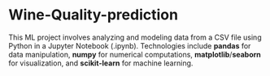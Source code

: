 # Wine-Quality-prediction
This ML project involves analyzing and modeling data from a CSV file using Python in a Jupyter Notebook (.ipynb). Technologies include **pandas** for data manipulation, **numpy** for numerical computations, **matplotlib**/**seaborn** for visualization, and **scikit-learn** for machine learning.
